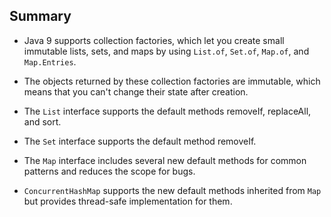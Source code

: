## Summary

- Java 9 supports collection factories, which let you create small immutable lists, sets, and maps by using `List.of`, `Set.of`, `Map.of`, and `Map.Entries`.
- The objects returned by these collection factories are immutable, which means that you can't change their state after creation.

- The `List` interface supports the default methods removeIf, replaceAll, and sort.
- The `Set` interface supports the default method removeIf.
- The `Map` interface includes several new default methods for common patterns and reduces the scope for bugs.
- `ConcurrentHashMap` supports the new default methods inherited from `Map` but provides thread-safe implementation for them.